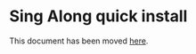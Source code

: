 # Sing Along quick install

This document has been moved [here](https://jitsi.github.io/handbook/docs/devops-guide/devops-guide-quickstart).
